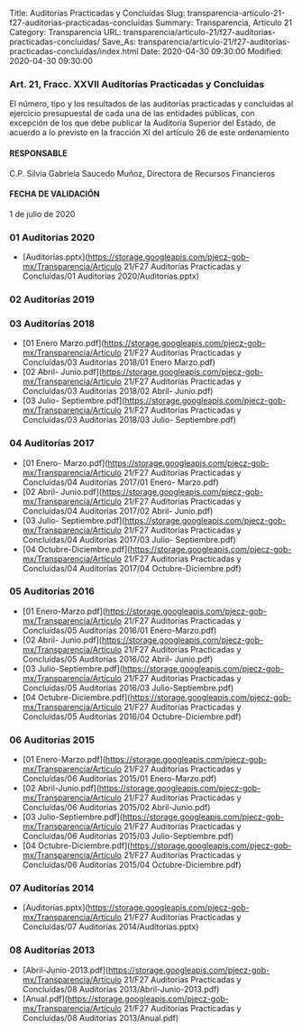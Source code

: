 Title: Auditorías Practicadas y Concluídas
Slug: transparencia-articulo-21-f27-auditorias-practicadas-concluidas
Summary: Transparencia, Artículo 21
Category: Transparencia
URL: transparencia/articulo-21/f27-auditorias-practicadas-concluidas/
Save_As: transparencia/articulo-21/f27-auditorias-practicadas-concluidas/index.html
Date: 2020-04-30 09:30:00
Modified: 2020-04-30 09:30:00


### Art. 21, Fracc. XXVII Auditorías Practicadas y Concluidas

El número, tipo y los resultados de las auditorías practicadas y concluidas al ejercicio presupuestal de cada una de las entidades públicas, con excepción de los que debe publicar la Auditoría Superior del Estado, de acuerdo a lo previsto en la fracción XI del artículo 26 de este ordenamiento

#### RESPONSABLE

C.P. Silvia Gabriela Saucedo Muñoz, Directora de Recursos Financieros

#### FECHA DE VALIDACIÓN

1 de julio de 2020


### 01 Auditorías 2020


* [Auditorías.pptx](https://storage.googleapis.com/pjecz-gob-mx/Transparencia/Artículo 21/F27 Auditorías Practicadas y Concluídas/01 Auditorías 2020/Auditorías.pptx)


### 02 Auditorías 2019


### 03 Auditorías 2018


* [01 Enero Marzo.pdf](https://storage.googleapis.com/pjecz-gob-mx/Transparencia/Artículo 21/F27 Auditorías Practicadas y Concluídas/03 Auditorías 2018/01 Enero Marzo.pdf)
* [02 Abril- Junio.pdf](https://storage.googleapis.com/pjecz-gob-mx/Transparencia/Artículo 21/F27 Auditorías Practicadas y Concluídas/03 Auditorías 2018/02 Abril- Junio.pdf)
* [03 Julio- Septiembre.pdf](https://storage.googleapis.com/pjecz-gob-mx/Transparencia/Artículo 21/F27 Auditorías Practicadas y Concluídas/03 Auditorías 2018/03 Julio- Septiembre.pdf)


### 04 Auditorías 2017


* [01 Enero- Marzo.pdf](https://storage.googleapis.com/pjecz-gob-mx/Transparencia/Artículo 21/F27 Auditorías Practicadas y Concluídas/04 Auditorías 2017/01 Enero- Marzo.pdf)
* [02 Abril- Junio.pdf](https://storage.googleapis.com/pjecz-gob-mx/Transparencia/Artículo 21/F27 Auditorías Practicadas y Concluídas/04 Auditorías 2017/02 Abril- Junio.pdf)
* [03 Julio- Septiembre.pdf](https://storage.googleapis.com/pjecz-gob-mx/Transparencia/Artículo 21/F27 Auditorías Practicadas y Concluídas/04 Auditorías 2017/03 Julio- Septiembre.pdf)
* [04 Octubre-Diciembre.pdf](https://storage.googleapis.com/pjecz-gob-mx/Transparencia/Artículo 21/F27 Auditorías Practicadas y Concluídas/04 Auditorías 2017/04 Octubre-Diciembre.pdf)


### 05 Auditorías 2016


* [01 Enero-Marzo.pdf](https://storage.googleapis.com/pjecz-gob-mx/Transparencia/Artículo 21/F27 Auditorías Practicadas y Concluídas/05 Auditorías 2016/01 Enero-Marzo.pdf)
* [02 Abril- Junio.pdf](https://storage.googleapis.com/pjecz-gob-mx/Transparencia/Artículo 21/F27 Auditorías Practicadas y Concluídas/05 Auditorías 2016/02 Abril- Junio.pdf)
* [03 Julio-Septiembre.pdf](https://storage.googleapis.com/pjecz-gob-mx/Transparencia/Artículo 21/F27 Auditorías Practicadas y Concluídas/05 Auditorías 2016/03 Julio-Septiembre.pdf)
* [04 Octubre-Diciembre.pdf](https://storage.googleapis.com/pjecz-gob-mx/Transparencia/Artículo 21/F27 Auditorías Practicadas y Concluídas/05 Auditorías 2016/04 Octubre-Diciembre.pdf)


### 06 Auditorías 2015


* [01 Enero-Marzo.pdf](https://storage.googleapis.com/pjecz-gob-mx/Transparencia/Artículo 21/F27 Auditorías Practicadas y Concluídas/06 Auditorías 2015/01 Enero-Marzo.pdf)
* [02 Abril-Junio.pdf](https://storage.googleapis.com/pjecz-gob-mx/Transparencia/Artículo 21/F27 Auditorías Practicadas y Concluídas/06 Auditorías 2015/02 Abril-Junio.pdf)
* [03 Julio-Septiembre.pdf](https://storage.googleapis.com/pjecz-gob-mx/Transparencia/Artículo 21/F27 Auditorías Practicadas y Concluídas/06 Auditorías 2015/03 Julio-Septiembre.pdf)
* [04 Octubre-Diciembre.pdf](https://storage.googleapis.com/pjecz-gob-mx/Transparencia/Artículo 21/F27 Auditorías Practicadas y Concluídas/06 Auditorías 2015/04 Octubre-Diciembre.pdf)


### 07 Auditorías 2014


* [Auditorías.pptx](https://storage.googleapis.com/pjecz-gob-mx/Transparencia/Artículo 21/F27 Auditorías Practicadas y Concluídas/07 Auditorías 2014/Auditorías.pptx)


### 08 Auditorías 2013


* [Abril-Junio-2013.pdf](https://storage.googleapis.com/pjecz-gob-mx/Transparencia/Artículo 21/F27 Auditorías Practicadas y Concluídas/08 Auditorías 2013/Abril-Junio-2013.pdf)
* [Anual.pdf](https://storage.googleapis.com/pjecz-gob-mx/Transparencia/Artículo 21/F27 Auditorías Practicadas y Concluídas/08 Auditorías 2013/Anual.pdf)


